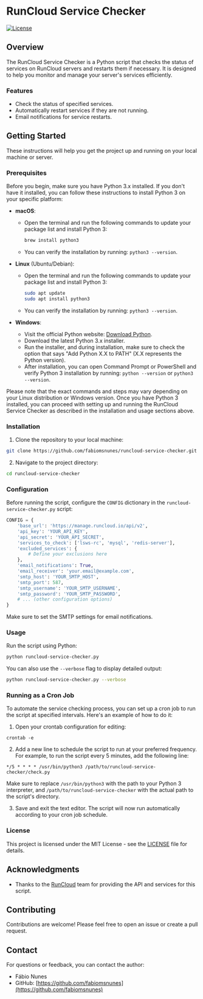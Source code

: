 # RunCloud Service Checker

[![License](https://img.shields.io/github/license/fabiomsnunes/runcloud-service-checker)](https://github.com/fabiomsnunes/runcloud-service-checker/blob/main/LICENSE)

## Overview

The RunCloud Service Checker is a Python script that checks the status of services on RunCloud servers and restarts them if necessary. It is designed to help you monitor and manage your server's services efficiently.

### Features

- Check the status of specified services.
- Automatically restart services if they are not running.
- Email notifications for service restarts.

## Getting Started

These instructions will help you get the project up and running on your local machine or server.

### Prerequisites

Before you begin, make sure you have Python 3.x installed. If you don't have it installed, you can follow these instructions to install Python 3 on your specific platform:

- **macOS**:
  - Open the terminal and run the following commands to update your package list and install Python 3:
    ```bash
    brew install python3
    ```
  - You can verify the installation by running: `python3 --version`.

- **Linux** (Ubuntu/Debian):
  - Open the terminal and run the following commands to update your package list and install Python 3:
    ```bash
    sudo apt update
    sudo apt install python3
    ```
  - You can verify the installation by running: `python3 --version`.

- **Windows**:
  - Visit the official Python website: [Download Python](https://www.python.org/downloads/windows/).
  - Download the latest Python 3.x installer.
  - Run the installer, and during installation, make sure to check the option that says "Add Python X.X to PATH" (X.X represents the Python version).
  - After installation, you can open Command Prompt or PowerShell and verify Python 3 installation by running: `python --version` or `python3 --version`.

Please note that the exact commands and steps may vary depending on your Linux distribution or Windows version. Once you have Python 3 installed, you can proceed with setting up and running the RunCloud Service Checker as described in the installation and usage sections above.


### Installation

1. Clone the repository to your local machine:

```bash
git clone https://github.com/fabiomsnunes/runcloud-service-checker.git
```

2. Navigate to the project directory:

```bash
cd runcloud-service-checker
```

### Configuration

Before running the script, configure the `CONFIG` dictionary in the `runcloud-service-checker.py` script:

```python
CONFIG = {
    'base_url': 'https://manage.runcloud.io/api/v2',
    'api_key': 'YOUR_API_KEY',
    'api_secret': 'YOUR_API_SECRET',
    'services_to_check': ['lsws-rc', 'mysql', 'redis-server'],
    'excluded_services': {
        # Define your exclusions here
    },
    'email_notifications': True,
    'email_receiver': 'your.email@example.com',
    'smtp_host': 'YOUR_SMTP_HOST',
    'smtp_port': 587,
    'smtp_username': 'YOUR_SMTP_USERNAME',
    'smtp_password': 'YOUR_SMTP_PASSWORD',
    # ... (other configuration options)
}
```

Make sure to set the SMTP settings for email notifications.

### Usage

Run the script using Python:

```bash
python runcloud-service-checker.py
```

You can also use the `--verbose` flag to display detailed output:

```bash
python runcloud-service-checker.py --verbose
```

### Running as a Cron Job

To automate the service checking process, you can set up a cron job to run the script at specified intervals. Here's an example of how to do it:

1. Open your crontab configuration for editing:

```
crontab -e
```

2. Add a new line to schedule the script to run at your preferred frequency. For example, to run the script every 5 minutes, add the following line:

```
*/5 * * * * /usr/bin/python3 /path/to/runcloud-service-checker/check.py
```

Make sure to replace `/usr/bin/python3` with the path to your Python 3 interpreter, and `/path/to/runcloud-service-checker` with the actual path to the script's directory.

3. Save and exit the text editor. The script will now run automatically according to your cron job schedule.

### License

This project is licensed under the MIT License - see the [LICENSE](LICENSE) file for details.

## Acknowledgments

- Thanks to the [RunCloud](https://runcloud.io/) team for providing the API and services for this script.

## Contributing

Contributions are welcome! Please feel free to open an issue or create a pull request.

## Contact

For questions or feedback, you can contact the author:

- Fábio Nunes
- GitHub: [https://github.com/fabiomsnunes](https://github.com/fabiomsnunes)
